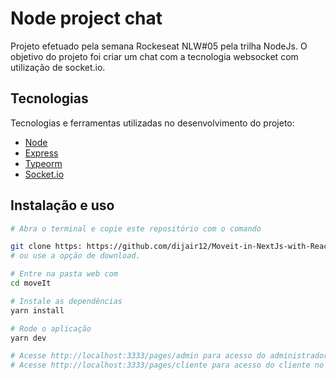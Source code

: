 # Node project chat

Projeto efetuado pela semana Rockeseat NLW#05 pela trilha NodeJs.
O objetivo do projeto foi criar um chat com a tecnologia websocket com utilização de socket.io.


## Tecnologias

Tecnologias e ferramentas utilizadas no desenvolvimento do projeto:

- [Node](https://nodejs.org/en/docs/)
- [Express](https://expressjs.com/pt-br/guide/routing.html)
- [Typeorm](https://typeorm.io/#/)
- [Socket.io](https://socket.io/docs/v4/index.html)

## Instalação e uso

```bash
# Abra o terminal e copie este repositório com o comando

git clone https: https://github.com/dijair12/Moveit-in-NextJs-with-React.git
# ou use a opção de download.

# Entre na pasta web com 
cd moveIt

# Instale as dependências
yarn install

# Rode o aplicação
yarn dev

# Acesse http://localhost:3333/pages/admin para acesso do administrador no seu navagador.
# Acesse http://localhost:3333/pages/cliente para acesso do cliente no seu navagador.
```
